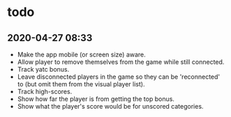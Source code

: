 # todo

## 2020-04-27 08:33
* Make the app mobile (or screen size) aware.
* Allow player to remove themselves from the game while still connected.
* Track yatc bonus.
* Leave disconnected players in the game so they can be 'reconnected' to (but omit them from the visual player list).
* Track high-scores.
* Show how far the player is from getting the top bonus.
* Show what the player's score would be for unscored categories.

